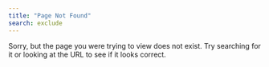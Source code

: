 ```yaml
---
title: "Page Not Found"
search: exclude
---  
```


Sorry, but the page you were trying to view does not exist. Try searching for it or looking at the URL to see if it looks correct.


